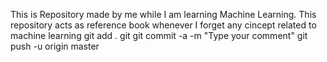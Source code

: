 This is Repository made by me while I am learning Machine Learning.
This repository acts as reference book whenever I forget any cincept related to machine learning
git add .
git git commit -a -m "Type your comment"
git push -u origin master
